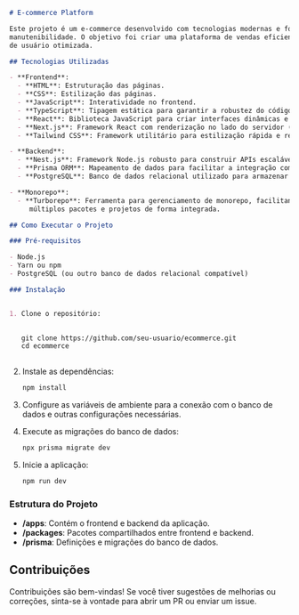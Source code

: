 
```markdown
# E-commerce Platform

Este projeto é um e-commerce desenvolvido com tecnologias modernas e focado em  escalabilidade e
manutenibilidade. O objetivo foi criar uma plataforma de vendas eficiente com uma experiência
de usuário otimizada.

## Tecnologias Utilizadas

- **Frontend**:
  - **HTML**: Estruturação das páginas.
  - **CSS**: Estilização das páginas.
  - **JavaScript**: Interatividade no frontend.
  - **TypeScript**: Tipagem estática para garantir a robustez do código.
  - **React**: Biblioteca JavaScript para criar interfaces dinâmicas e componentizadas.
  - **Next.js**: Framework React com renderização no lado do servidor (SSR).
  - **Tailwind CSS**: Framework utilitário para estilização rápida e responsiva.

- **Backend**:
  - **Nest.js**: Framework Node.js robusto para construir APIs escaláveis e modulares.
  - **Prisma ORM**: Mapeamento de dados para facilitar a integração com o banco de dados relacional.
  - **PostgreSQL**: Banco de dados relacional utilizado para armazenar os dados da aplicação.

- **Monorepo**:
  - **Turborepo**: Ferramenta para gerenciamento de monorepo, facilitando o desenvolvimento de
     múltiplos pacotes e projetos de forma integrada.

## Como Executar o Projeto

### Pré-requisitos

- Node.js
- Yarn ou npm
- PostgreSQL (ou outro banco de dados relacional compatível)

### Instalação


1. Clone o repositório:

   
   git clone https://github.com/seu-usuario/ecommerce.git
   cd ecommerce
   
```



2. Instale as dependências:

   ```bash
   npm install
   ```

3. Configure as variáveis de ambiente para a conexão com o banco de dados e outras configurações necessárias.

4. Execute as migrações do banco de dados:

   ```bash
   npx prisma migrate dev
   ```

5. Inicie a aplicação:

   ```bash
   npm run dev
   ```

### Estrutura do Projeto

- **/apps**: Contém o frontend e backend da aplicação.
- **/packages**: Pacotes compartilhados entre frontend e backend.
- **/prisma**: Definições e migrações do banco de dados.

## Contribuições

Contribuições são bem-vindas! Se você tiver sugestões de melhorias ou correções, sinta-se à vontade para abrir um PR ou enviar um issue.

